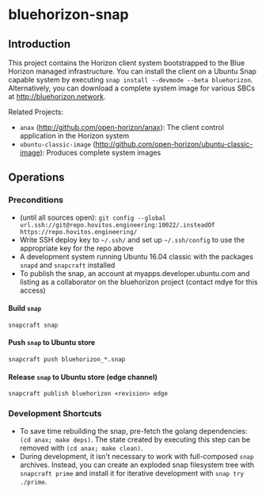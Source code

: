 # bluehorizon-snap

## Introduction

This project contains the Horizon client system bootstrapped to the Blue Horizon managed infrastructure.  You can install the client on a Ubuntu Snap capable system by executing `snap install --devmode --beta bluehorizon`. Alternatively, you can download a complete system image for various SBCs at http://bluehorizon.network.

Related Projects:

* `anax` (http://github.com/open-horizon/anax): The client control application in the Horizon system
* `ubuntu-classic-image` (http://github.com/open-horizon/ubuntu-classic-image): Produces complete system images

## Operations

### Preconditions

* (until all sources open): `git config --global url.ssh://git@repo.hovitos.engineering:10022/.insteadOf https://repo.hovitos.engineering/`
* Write SSH deploy key to `~/.ssh/` and set up `~/.ssh/config` to use the appropriate key for the repo above
* A development system running Ubuntu 16.04 classic with the packages `snapd` and `snapcraft` installed
* To publish the snap, an account at myapps.developer.ubuntu.com and listing as a collaborator on the bluehorizon project (contact mdye for this access)

#### Build `snap`

    snapcraft snap

#### Push `snap` to Ubuntu store

    snapcraft push bluehorizon_*.snap

#### Release `snap` to Ubuntu store (edge channel)

    snapcraft publish bluehorizon <revision> edge

### Development Shortcuts

* To save time rebuilding the snap, pre-fetch the golang dependencies: `(cd anax; make deps)`. The state created by executing this step can be removed with `(cd anax; make clean)`.
* During development, it isn't necessary to work with full-composed `snap` archives. Instead, you can create an exploded snap filesystem tree with `snapcraft prime` and install it for iterative development with `snap try ./prime`.
